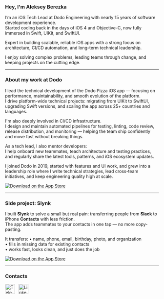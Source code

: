 ### Hey, I'm Aleksey Berezka

I’m an iOS Tech Lead at Dodo Engineering with nearly 15 years of software development experience.  
Started coding back in the days of iOS 4 and Objective-C, now fully immersed in Swift, UIKit, and SwiftUI.

Expert in building scalable, reliable iOS apps with a strong focus on architecture, CI/CD automation, and long-term technical leadership.

I enjoy solving complex problems, leading teams through change, and keeping projects on the cutting edge.  

---

### About my work at Dodo

I lead the technical development of the Dodo Pizza iOS app — focusing on performance, maintainability, and smooth evolution of the platform.  
I drive platform-wide technical projects: migrating from UIKit to SwiftUI, upgrading Swift versions, and scaling the app across 25+ countries and languages.

I'm also deeply involved in CI/CD infrastructure.  
I design and maintain automated pipelines for testing, linting, code review, release distribution, and monitoring — helping the team ship confidently and move fast without breaking things.

As a tech lead, I also mentor developers:  
I help onboard new teammates, teach architecture and testing practices, and regularly share the latest tools, patterns, and iOS ecosystem updates.

I joined Dodo in 2019, started with features and UI work, and grew into a leadership role where I write technical strategies, lead cross-team initiatives, and keep engineering quality high at scale.

[![Download on the App Store](https://developer.apple.com/assets/elements/badges/download-on-the-app-store.svg)](https://apps.apple.com/ru/app/dodo-pizza-pizza-delivery/id894649641)

---

### Side project: Slynk

I built **Slynk** to solve a small but real pain: transferring people from **Slack** to iPhone **Contacts** with less friction.  
The app adds teammates to your contacts in one tap — no more copy-pasting.

It transfers:
• name, phone, email, birthday, photo, and organization  
• fills in missing data for existing contacts  
• works fast, looks clean, and just does the job

[![Download on the App Store](https://developer.apple.com/assets/elements/badges/download-on-the-app-store.svg)](https://apps.apple.com/ru/app/slynk/id1559349203)

---

### Contacts
[<img src="https://cdn.simpleicons.org/telegram" width="32" alt="Telegram" style="vertical-align:middle;margin-right:8px;">](https://t.me/alldmeat) [<img src="https://upload.wikimedia.org/wikipedia/commons/8/81/LinkedIn_icon.svg" width="32" alt="LinkedIn" style="vertical-align:middle;">](https://www.linkedin.com/in/alldmeat)
